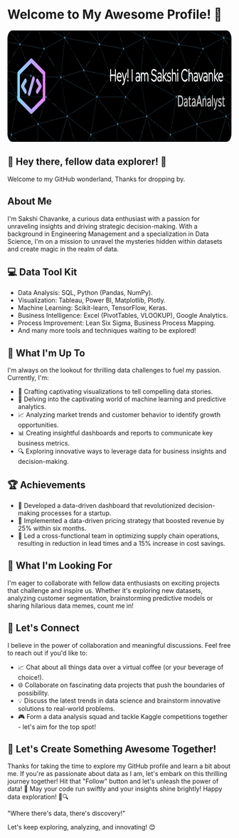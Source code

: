 # Welcome to My Awesome Profile! 🚀

<img src="./github-header-image.png" alt="Profile Banner" width="705" height="250">



##  👋 Hey there, fellow data explorer! 🚀

Welcome to my GitHub wonderland, Thanks for dropping by.

## About Me

I'm Sakshi Chavanke, a curious data enthusiast with a passion for unraveling insights and driving strategic decision-making. With a background in Engineering Management and a specialization in Data Science, I'm on a mission to unravel the mysteries hidden within datasets and create magic in the realm of data.

## 💻 Data Tool Kit

- Data Analysis: SQL, Python (Pandas, NumPy).
- Visualization: Tableau, Power BI, Matplotlib, Plotly.
- Machine Learning: Scikit-learn, TensorFlow, Keras.
- Business Intelligence: Excel (PivotTables, VLOOKUP), Google Analytics.
- Process Improvement: Lean Six Sigma, Business Process Mapping.
- And many more tools and techniques waiting to be explored!

## 🚀 What I'm Up To

I'm always on the lookout for thrilling data challenges to fuel my passion. Currently, I'm:
- 🔄  Crafting captivating visualizations to tell compelling data stories.
- 🤖 Delving into the captivating world of machine learning and predictive analytics. 
- 📈 Analyzing market trends and customer behavior to identify growth opportunities.
- 📊 Creating insightful dashboards and reports to communicate key business metrics.
- 🔍 Exploring innovative ways to leverage data for business insights and decision-making.


## 🏆 Achievements

- 🥇 Developed a data-driven dashboard that revolutionized decision-making processes for a startup.
- 🏅 Implemented a data-driven pricing strategy that boosted revenue by 25% within six months.
- 📝 Led a cross-functional team in optimizing supply chain operations, resulting in reduction in lead times and a 15% increase in cost savings.

## 🔮 What I'm Looking For

I'm eager to collaborate with fellow data enthusiasts on exciting projects that challenge and inspire us. Whether it's exploring new datasets, analyzing customer segmentation, brainstorming predictive models or sharing hilarious data memes, count me in!

## 🤝 Let's Connect

I believe in the power of collaboration and meaningful discussions. Feel free to reach out if you'd like to:
- 📈 Chat about all things data over a virtual coffee (or your beverage of choice!).
- 🌐 Collaborate on fascinating data projects that push the boundaries of possibility.
- 💡 Discuss the latest trends in data science and brainstorm innovative solutions to real-world problems.
- 🎮 Form a data analysis squad and tackle Kaggle competitions together - let's aim for the top spot!

## 🎉 Let's Create Something Awesome Together!

Thanks for taking the time to explore my GitHub profile and learn a bit about me. If you're as passionate about data as I am, let's embark on this thrilling journey together! Hit that "Follow" button and let's unleash the power of data! 💫
May your code run swiftly and your insights shine brightly! Happy data exploration! 🚀🔍

"Where there's data, there's discovery!"

Let's keep exploring, analyzing, and innovating! 😊

